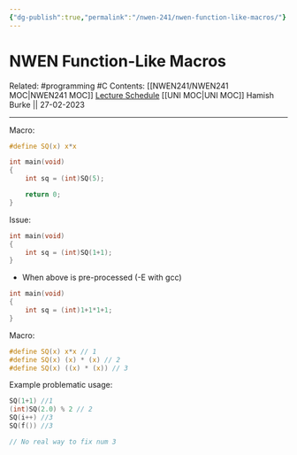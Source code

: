 ```yaml
---
{"dg-publish":true,"permalink":"/nwen-241/nwen-function-like-macros/"}
---
```



# NWEN Function-Like Macros

Related: #programming #C 
Contents: [[NWEN241/NWEN241 MOC\|NWEN241 MOC]]
[Lecture Schedule](https://ecs.wgtn.ac.nz/Courses/NWEN241_2023T1/LectureSchedule)
[[UNI MOC\|UNI MOC]]
Hamish Burke || 27-02-2023
***
Macro:

```C
#define SQ(x) x*x

int main(void)
{
	int sq = (int)SQ(5);

	return 0;
}
```

Issue:

```C
int main(void)
{
	int sq = (int)SQ(1+1);
}
```

- When above is pre-processed (-E with gcc)

```C
int main(void)
{
	int sq = (int)1+1*1+1;
}
```

Macro:

```C
#define SQ(x) x*x // 1
#define SQ(x) (x) * (x) // 2
#define SQ(x) ((x) * (x)) // 3
```

Example problematic usage:

```C
SQ(1+1) //1
(int)SQ(2.0) % 2 // 2
SQ(i++) //3
SQ(f()) //3

// No real way to fix num 3
```
